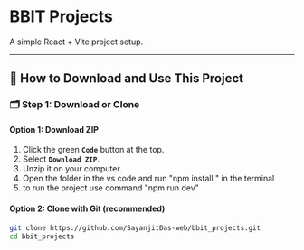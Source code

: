 # BBIT Projects

A simple React + Vite project setup.

---

## 🧾 How to Download and Use This Project

### 🗂️ Step 1: Download or Clone

#### Option 1: Download ZIP
1. Click the green **`Code`** button at the top.
2. Select **`Download ZIP`**.
3. Unzip it on your computer.
4. Open the folder in the vs code and run "npm install
" in the terminal
5. to run the project use command "npm run dev"

#### Option 2: Clone with Git (recommended)
```bash
git clone https://github.com/SayanjitDas-web/bbit_projects.git
cd bbit_projects
